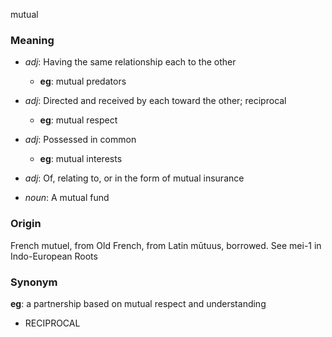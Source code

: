 mutual
### Meaning
+ _adj_: Having the same relationship each to the other
    + __eg__: mutual predators
+ _adj_: Directed and received by each toward the other; reciprocal
    + __eg__: mutual respect
+ _adj_: Possessed in common
    + __eg__: mutual interests
+ _adj_: Of, relating to, or in the form of mutual insurance

+ _noun_: A mutual fund

### Origin

French mutuel, from Old French, from Latin mūtuus, borrowed. See mei-1 in Indo-European Roots

### Synonym

__eg__: a partnership based on mutual respect and understanding

+ RECIPROCAL


